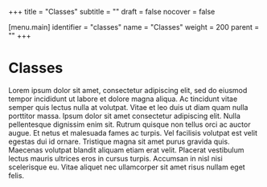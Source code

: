 +++
title = "Classes"
subtitle = ""
draft = false
nocover = false

[menu.main]
identifier = "classes"
name = "Classes"
weight = 200
parent = ""
+++

# Classes

Lorem ipsum dolor sit amet, consectetur adipiscing elit, sed do eiusmod tempor incididunt ut labore et dolore magna aliqua. Ac tincidunt vitae semper quis lectus nulla at volutpat. Vitae et leo duis ut diam quam nulla porttitor massa. Ipsum dolor sit amet consectetur adipiscing elit. Nulla pellentesque dignissim enim sit. Rutrum quisque non tellus orci ac auctor augue. Et netus et malesuada fames ac turpis. Vel facilisis volutpat est velit egestas dui id ornare. Tristique magna sit amet purus gravida quis. Maecenas volutpat blandit aliquam etiam erat velit. Placerat vestibulum lectus mauris ultrices eros in cursus turpis. Accumsan in nisl nisi scelerisque eu. Vitae aliquet nec ullamcorper sit amet risus nullam eget felis.